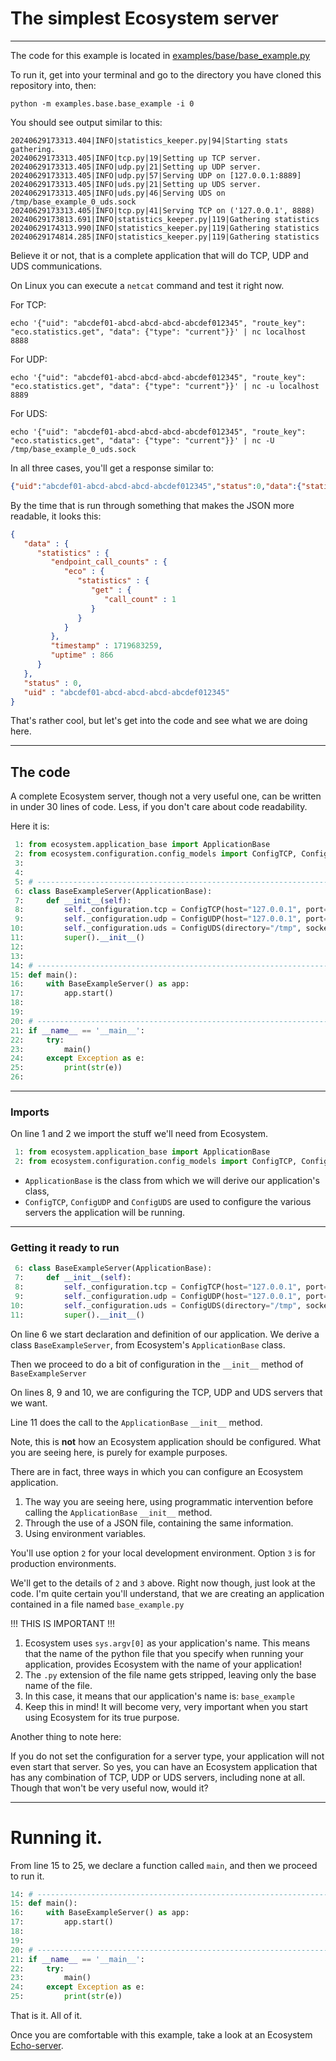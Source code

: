 # The simplest Ecosystem server

---
The code for this example is located in [examples/base/base_example.py](../../examples/base/base_example.py)

To run it, get into your terminal and go to the directory you have cloned this repository into, then:

`python -m examples.base.base_example -i 0`

You should see output similar to this:

```
20240629173313.404|INFO|statistics_keeper.py|94|Starting stats gathering.
20240629173313.405|INFO|tcp.py|19|Setting up TCP server.
20240629173313.405|INFO|udp.py|21|Setting up UDP server.
20240629173313.405|INFO|udp.py|57|Serving UDP on [127.0.0.1:8889]
20240629173313.405|INFO|uds.py|21|Setting up UDS server.
20240629173313.405|INFO|uds.py|46|Serving UDS on /tmp/base_example_0_uds.sock
20240629173313.405|INFO|tcp.py|41|Serving TCP on ('127.0.0.1', 8888)
20240629173813.691|INFO|statistics_keeper.py|119|Gathering statistics
20240629174313.990|INFO|statistics_keeper.py|119|Gathering statistics
20240629174814.285|INFO|statistics_keeper.py|119|Gathering statistics
```

Believe it or not, that is a complete application that will do TCP, UDP and UDS communications.

On Linux you can execute a `netcat` command and test it right now.

For TCP:
```shell
echo '{"uid": "abcdef01-abcd-abcd-abcd-abcdef012345", "route_key": "eco.statistics.get", "data": {"type": "current"}}' | nc localhost 8888
```

For UDP:
```shell
echo '{"uid": "abcdef01-abcd-abcd-abcd-abcdef012345", "route_key": "eco.statistics.get", "data": {"type": "current"}}' | nc -u localhost 8889
```

For UDS:
```shell
echo '{"uid": "abcdef01-abcd-abcd-abcd-abcdef012345", "route_key": "eco.statistics.get", "data": {"type": "current"}}' | nc -U /tmp/base_example_0_uds.sock
```

In all three cases, you'll get a response similar to:

```json
{"uid":"abcdef01-abcd-abcd-abcd-abcdef012345","status":0,"data":{"statistics":{"timestamp":1719683259,"uptime":866,"endpoint_call_counts":{"eco":{"statistics":{"get":{"call_count":1}}}}}}}
```

By the time that is run through something that makes the JSON more readable, it looks this:
```json
{
   "data" : {
      "statistics" : {
         "endpoint_call_counts" : {
            "eco" : {
               "statistics" : {
                  "get" : {
                     "call_count" : 1
                  }
               }
            }
         },
         "timestamp" : 1719683259,
         "uptime" : 866
      }
   },
   "status" : 0,
   "uid" : "abcdef01-abcd-abcd-abcd-abcdef012345"
}
```

That's rather cool, but let's get into the code and see what we are doing here.

---
## The code

A complete Ecosystem server, though not a very useful one, can be written in under 30 lines of code. Less, if you don't care about code readability.

Here it is:

```python
 1: from ecosystem.application_base import ApplicationBase
 2: from ecosystem.configuration.config_models import ConfigTCP, ConfigUDP, ConfigUDS
 3:                                                                                          
 4:                                                                                          
 5: # --------------------------------------------------------------------------------
 6: class BaseExampleServer(ApplicationBase):
 7:     def __init__(self):
 8:         self._configuration.tcp = ConfigTCP(host="127.0.0.1", port=8888)
 9:         self._configuration.udp = ConfigUDP(host="127.0.0.1", port=8889)
10:         self._configuration.uds = ConfigUDS(directory="/tmp", socket_file_name="DEFAULT")
11:         super().__init__()
12:                                                                                          
13:                                                                                          
14: # --------------------------------------------------------------------------------
15: def main():
16:     with BaseExampleServer() as app:
17:         app.start()
18:                                                                                          
19:                                                                                          
20: # --------------------------------------------------------------------------------
21: if __name__ == '__main__':
22:     try:
23:         main()
24:     except Exception as e:
25:         print(str(e))
26:
```

---
### Imports
On line 1 and 2 we import the stuff we'll need from Ecosystem.

```python
 1: from ecosystem.application_base import ApplicationBase
 2: from ecosystem.configuration.config_models import ConfigTCP, ConfigUDP, ConfigUDS
```

- `ApplicationBase` is the class from which we will derive our application's class,
- `ConfigTCP`, `ConfigUDP` and `ConfigUDS` are used to configure the various servers the application will be running.

---
### Getting it ready to run
```python
 6: class BaseExampleServer(ApplicationBase):
 7:     def __init__(self):
 8:         self._configuration.tcp = ConfigTCP(host="127.0.0.1", port=8888)
 9:         self._configuration.udp = ConfigUDP(host="127.0.0.1", port=8889)
10:         self._configuration.uds = ConfigUDS(directory="/tmp", socket_file_name="DEFAULT")
11:         super().__init__()
```
On line 6 we start declaration and definition of our application. We derive a class `BaseExampleServer`, from Ecosystem's `ApplicationBase` class.

Then we proceed to do a bit of configuration in the `__init__` method of `BaseExampleServer`

On lines 8, 9 and 10, we are configuring the TCP, UDP and UDS servers that we want.

Line 11 does the call to the `ApplicationBase` `__init__` method.

Note, this is **not** how an Ecosystem application should be configured.
What you are seeing here, is purely for example purposes.

There are in fact, three ways in which you can configure an Ecosystem application.

1. The way you are seeing here, using programmatic intervention before calling the `ApplicationBase` `__init__` method.
2. Through the use of a JSON file, containing the same information.
3. Using environment variables.

You'll use option `2` for your local development environment.
Option `3` is for production environments.

We'll get to the details of `2` and `3` above. Right now though, just look at the code. I'm quite certain you'll understand, that we are creating an application contained in a file named `base_example.py`

!!! THIS IS IMPORTANT !!!
1. Ecosystem uses `sys.argv[0]` as your application's name. This means that the name of the python file that you specify when running your application, provides Ecosystem with the name of your application!
2. The `.py` extension of the file name gets stripped, leaving only the base name of the file.
3. In this case, it means that our application's name is: `base_example`
4. Keep this in mind! It will become very, very important when you start using Ecosystem for its true purpose.

Another thing to note here:

If you do not set the configuration for a server type, your application will not even start that server.
So yes, you can have an Ecosystem application that has any combination of TCP, UDP or UDS servers, including none at all. Though that won't be very useful now, would it?

---
# Running it.
From line 15 to 25, we declare a function called `main`, and then we proceed to run it.
```python
14: # --------------------------------------------------------------------------------
15: def main():
16:     with BaseExampleServer() as app:
17:         app.start()
18:                                                                                          
19:                                                                                          
20: # --------------------------------------------------------------------------------
21: if __name__ == '__main__':
22:     try:
23:         main()
24:     except Exception as e:
25:         print(str(e))
```

That is it. All of it.

Once you are comfortable with this example, take a look at an Ecosystem [Echo-server](echo/server.md).
